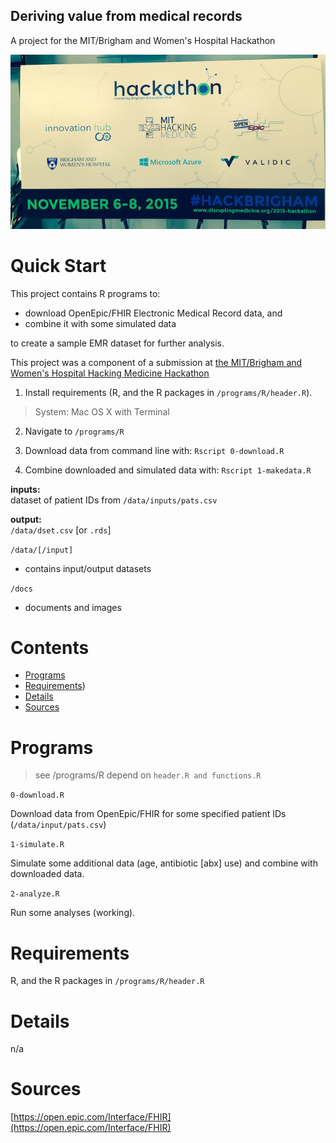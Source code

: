 ## Deriving value from medical records
A project for the MIT/Brigham and Women's Hospital Hackathon


![one](https://raw.githubusercontent.com/pavopax/mit-brigham-hackathon/master/docs/poster.jpg)


Quick Start
===============================================================================
This project contains R programs to:

  * download OpenEpic/FHIR Electronic Medical Record data, and
  * combine it with some simulated data

to create a sample EMR dataset for further analysis.

This project was a component of a submission at
[the MIT/Brigham and Women's Hospital Hacking Medicine Hackathon](http://disruptingmedicine.org/collaboration-series-events/2015-hackathon/)



1. Install requirements (R, and the R packages in
   `/programs/R/header.R`).

> System: Mac OS X with Terminal

2. Navigate to `/programs/R`

3. Download data from command line with: `Rscript 0-download.R`

4. Combine downloaded and simulated data with: `Rscript 1-makedata.R`


**inputs:**  
dataset of patient IDs from `/data/inputs/pats.csv`

**output:**  
`/data/dset.csv` [or `.rds`]



`/data/[/input]`

* contains input/output datasets


`/docs`

* documents and images




Contents
===============================================================================
* [Programs](#programs)
* [Requirements](#requirements))
* [Details](#details)
* [Sources](#sources)


Programs
===============================================================================
> see /programs/R
> depend on `header.R and functions.R`

`0-download.R`

Download data from OpenEpic/FHIR for some specified patient IDs
(`/data/input/pats.csv`)

`1-simulate.R`

Simulate some additional data (age, antibiotic [abx] use) and combine
with downloaded data.


`2-analyze.R`

Run some analyses (working).



Requirements
===============================================================================
R, and the R packages in `/programs/R/header.R`



Details
===============================================================================
n/a


Sources 
===============================================================================

[https://open.epic.com/Interface/FHIR](https://open.epic.com/Interface/FHIR)
